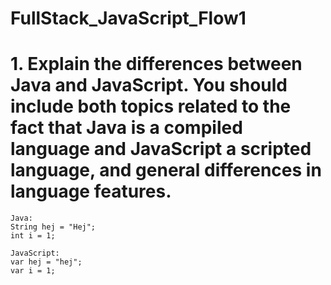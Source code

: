 # FullStack_JavaScript_Flow1


# 1.	Explain the differences between Java and JavaScript. You should include both topics related to the fact that Java is a compiled language and JavaScript a scripted language, and general differences in language features.


```
Java:
String hej = "Hej";
int i = 1;

JavaScript:
var hej = "hej";
var i = 1;
```



